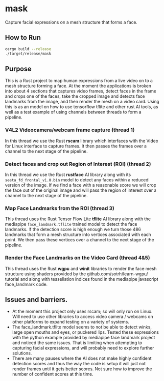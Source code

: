 # mask
Capture facial expressions on a mesh structure that forms a face.

## How to Run
```bash
cargo build --release
./target/release/mask
```

## Purpose
This is a Rust project to map human expressions from a live video on to a mesh structure forming a face. At the moment the applications is broken into about 4 sections that captures video frames, detect faces in the frame and crops one of the faces, take the cropped image and detects face landmarks from the image, and then render the mesh on a video card. Using this is as an model on how to use tensorflow tflite and other rust AI tools, as well as a test example of using channels between threads to form a pipeline.

### V4L2 Videocamera/webcam frame capture (thread 1)
In this thread we use the Rust **rscam** library which interfaces with the Video for Linux interface to capture frames. It then passes the frames over a channel to the next stage of the pipeline.

### Detect faces and crop out Region of Interest (ROI) (thread 2)
In this thread we use the Rust **rustface** AI library along with its `seeta_fd_frontal_v1.0.bin` model to detect any faces within a reduced version of the image. If we find a face with a reasonable score we will crop the face out of the original image and will pass the region of interest over a channel to the next stage of the pipeline.

### Map Face Landmarks from the ROI (thread 3)
This thread uses the Rust Tensor Flow Lite **tflite** AI library along with the mediapipe `face_landmark.tflite` trained model to detect the face landmarks. If the detection score is high enough we turn those 486 landmarks that form a mesh structure into vertices associated with each point. We then pass these vertices over a channel to the next stage of the pipeline.

### Render the Face Landmarks on the Video Card (thread 4&5)
This thread uses the Rust **wgpu** and **winit** libraries to render the face mesh structure using shaders provided by the github.com/sotrh/learn-wgpu/ tutorial and along with tessellation indices found in the mediapipe javascript face_landmark code.

## Issues and barriers.
- At the moment this project only uses rscam; so will only run on Linux. Will need to use other libraries to access video camera / webcams on other platforms to expand testing on a variety of systems.
- The face_landmark.tflite model seems to not be able to detect winks, large open mouths and eyes, or puckered lips. Tested these expressions with the python example provided by mediapipe face landmark project and noticed the same issues. That is limiting when attempting to capturing facial expressions, and will probably need to explore further solutions.
- There are many pauses where the AI does not make highly confident detection scores and thus the way the code is setup it will just not render frames until it gets better scores. Not sure how to improve the number of confident scores at this time.
